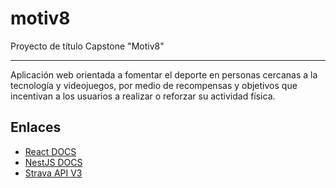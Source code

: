 # motiv8
Proyecto de título Capstone "Motiv8"

---

Aplicación web orientada a fomentar el deporte en personas cercanas a la tecnología y videojuegos, por medio de recompensas y objetivos que incentivan a los usuarios a realizar o reforzar su actividad física. 

## Enlaces

 - [React DOCS](https://es.react.dev/learn)
 - [NestJS DOCS](https://docs.nestjs.com)
 - [Strava API V3](https://developers.strava.com/docs/reference/)
